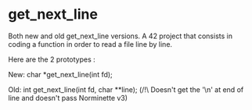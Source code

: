 # get_next_line

Both new and old get_next_line versions.
A 42 project that consists in coding a function in order to read a file line by line.

Here are the 2 prototypes :

New: char	*get_next_line(int fd);

Old: int	get_next_line(int fd, char **line); (/!\ Doesn't get the '\n' at end of line and doesn't pass Norminette v3)